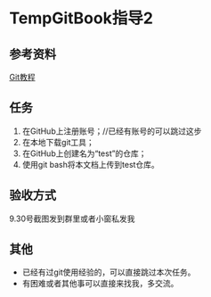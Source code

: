 # TempGitBook指导2

## 参考资料

[Git教程](https://www.liaoxuefeng.com/wiki/896043488029600)

## 任务

1. 在GitHub上注册账号；//已经有账号的可以跳过这步
2. 在本地下载git工具；
3. 在GitHub上创建名为“test”的仓库；
4. 使用git bash将本文档上传到test仓库。

## 验收方式

9.30号截图发到群里或者小窗私发我

## 其他

- 已经有过git使用经验的，可以直接跳过本次任务。
- 有困难或者其他事可以直接来找我，多交流。
